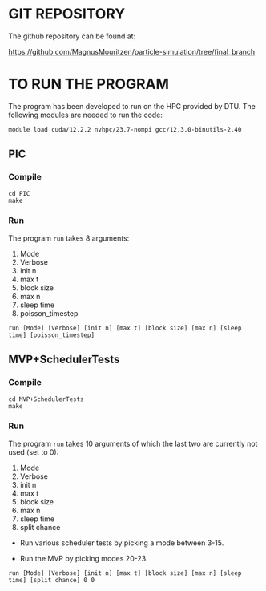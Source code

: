 # GIT REPOSITORY
The github repository can be found at: 

<https://github.com/MagnusMouritzen/particle-simulation/tree/final_branch>
# TO RUN THE PROGRAM
The program has been developed to run on the HPC provided by DTU. The following modules are needed to run the code:

```
module load cuda/12.2.2 nvhpc/23.7-nompi gcc/12.3.0-binutils-2.40
```
## PIC
### Compile
```
cd PIC
make
```
### Run
The program `run` takes 8 arguments:
1. Mode
2. Verbose
3. init n
4. max t
5. block size
6. max n
7. sleep time
8. poisson_timestep

```
run [Mode] [Verbose] [init n] [max t] [block size] [max n] [sleep time] [poisson_timestep]
```


## MVP+SchedulerTests
### Compile
```
cd MVP+SchedulerTests
make
```

### Run
The program `run` takes 10 arguments of which the last two are currently not used (set to 0):
1. Mode
2. Verbose
3. init n
4. max t
5. block size
6. max n
7. sleep time
8. split chance

- Run various scheduler tests by picking a mode between 3-15. 

- Run the MVP by picking modes 20-23
```
run [Mode] [Verbose] [init n] [max t] [block size] [max n] [sleep time] [split chance] 0 0
```